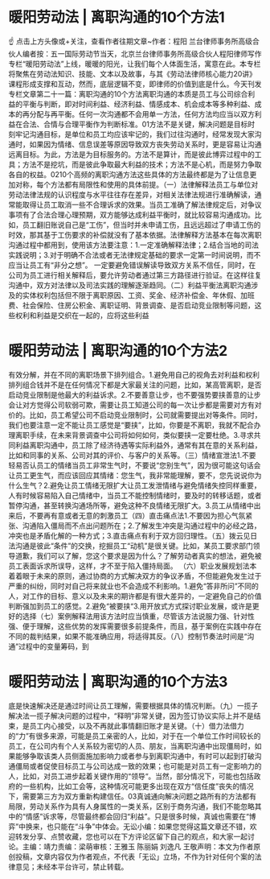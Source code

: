 # 暖阳劳动法 | 离职沟通的10个方法1

☝ 点击上方头像或+关注，查看作者往期文章~作者：程阳 兰台律师事务所高级合伙人编者按：五一国际劳动节当天，北京兰台律师事务所高级合伙人程阳律师写作专栏“暖阳劳动法”上线，暖暖的阳光，让我们每个人体面生活，寓意在此。本专栏将聚焦在劳动法知识、技能、文本以及故事，与其《劳动法律师核心能力20讲》课程形成支撑和互动，然而，底层逻辑不变，即律师的价值到底是什么。今天刊发专栏文章第二十一篇：离职沟通的10个方法离职沟通的本质是员工与公司综合利益的平衡与判断，即对时间利益、经济利益、情感成本、机会成本等多种利益、成本的再分配与再平衡。任何一次沟通都不会用单一方法，任何方法均应当以双方利益在合法、合情与合理平衡作为判断标准。01方法不是关键，解决问题是目标时刻牢记沟通目标，是单位和员工均应该牢记的，我们过往沟通时，经常发现大家沟通时，如果因为情绪、信息误差等原因导致双方丧失劳动关系时，更是容易让沟通远离目标。为此，方法是为目标服务的。方法不是算计，而是彼此博弈过程中的工具；方法不是挖坑，而是彼此争取最大利益的技术；方法不是心机，而是努力争取各自的权益。0210个高频的离职沟通方法这些具体的方法最终都是为了让信息更加对称，每个方法都有局限性和使用的具体前提。（一）法律解释法员工与单位对劳动法律法规的认识程度与水平往往存在差异，对相关法律法规进行准确解读，通常能取得让员工取消一些不合理诉求的效果。当员工准确了解法律规定后，对争议事项有了合法合理心理预期，双方能够达成利益平衡时，就比较容易沟通成功。比如，员工翻旧账说自己是“工伤”，但当时并未申请工伤，且远远超过了申请工伤的时效，那其基于工伤要求的补偿就没有了基本依据。法律解释方法基本在每次离职沟通过程中都用到，使用该方法要注意：1.一定准确解释法律；2.结合当地的司法实践说明；3.对于明确不合法或者无法律规定基础的要求一定第一时间说明，而不应当让员工有“非分之想”。 一定要避免错误解读导致双方关系不信任，同时，在公司为员工进行相关解释后，要允许劳动者通过第三方路径进行验证。在这样往复沟通中，双方对法律以及司法实践的理解逐渐趋同。（二）利益平衡法离职沟通涉及的实体权利包括但不限于离职原因、工资、奖金、经济补偿金、年休假、加班费、社会保险、住房公积金、离职证明、背景调查、是否启动竞业限制等问题，这些权利和利益是交织在一起的，应将这些利益

# 暖阳劳动法 | 离职沟通的10个方法2

有效分解，并在不同的离职场景下排列组合。1.避免用自己的视角去对利益和权利排列组合钱并不是在任何情况下都是大家最关注的问题，比如，某高管离职，是否启动竞业限制是他最大的利益诉求。2.不要善意让步，也不要强势要挟善意的让步会让对方觉得公司软弱可欺，需要让员工知道公司的每一次让步都是需要对方有对价的。比如，员工希望公司不启动竞业限制时，公司就需要提出对等条件。同时，我们也要注意一定不能让员工感觉是“要挟”，比如，你要是不离职，我就不配合办理离职手续，在未来背景调查中公司将如何如何，类似要挟一定要杜绝。3.寻求共同利益离职沟通中，员工除了经济待遇等实际利益外，通常有其在意的关系利益，比如和同事的关系、公司对其的评价、与客户的关系等。（三）情绪宣泄法1.不要轻易否认员工的情绪当员工非常生气时，不要说“您别生气”，因为很可能这句话会让员工更生气，而应该回应其情绪：您生气，我非常能理解，要不，您先说说你为什么生气？2.避免让员工情绪无限扩大让员工发泄情绪与避免情绪失控同样重要，人有时候容易陷入自己情绪中，当员工不能控制情绪时，要及时的转移话题，或者暂停沟通，甚至转换沟通场所等，避免这种不良情绪无限扩大。3.员工从情绪中出来后，不要再有意或者无意的刺激员工（四）直击痛点法1.不要因为担心气氛紧张、沟通陷入僵局而不点出问题所在；2.了解发生冲突是沟通过程中的必经之路，冲突也是矛盾化解的一种方式；3.直击痛点有利于双方回归理性。（五）拨云见日法沟通是彼此“条件”的交换，挖掘员工“动机”是很关键。比如，某员工要求部门领导道歉，我们可以了解，您这个要求是因为什么？了解劳动者真实的想法，避免被员工表面诉求所误导，这样，才不至于陷入僵持局面。 （六）职业发展规划法本着着眼于未来的原则，通过协商的方式解决双方的争议矛盾，不但能避免发生过于严重的纠纷，同时对自己将来就业也不会造成不利影响。1.避免“答非所问”不同的人，对工作的目标、意义以及未来的期许都是有很大差异的，一定避免自己的价值判断强加到员工的感觉。2.避免“被要挟“3.用开放式方式探讨职业发展，或许是更好的选择（七）案例解释法用该方法时应当慎重，尽管该方法说服力强、针对性强、便于理解，这些优势的发挥需要很多前提条件，而且，基于案例在实践中存在不同的裁判结果，如果不能准确应用，将适得其反。（八）控制节奏法时间是“沟通”过程中的变量筹码，到

# 暖阳劳动法 | 离职沟通的10个方法3

底是快速解决还是通过时间让员工理解，需要根据具体的情况判断。（九）一揽子解决法一揽子解决问题的过程中，“释明”非常关键，因为签订协议实际上并不是结束，是员工内心接受，以及不再就此事情翻旧账才是关键。（十）借力法借力的“力”有很多来源，可能是员工亲密的人，比如，对于在一个单位工作时间较长的员工，在公司内有个人关系较为密切的人员、朋友，当离职沟通中出现僵局时，如果能够争取该类人员侧面施加影响力或者参与到离职沟通中，有时可以起到打破沟通僵局或者促使目标员工与公司达成一致的效果；也可能是对员工有一定影响力的人，比如，对员工进步起着关键作用的“领导“。当然，部分情况下，可能也包括政府的一些机构，比如工会等，这种情况可能更多出现在双方“信任度”丧失的情况下，需要第三方为双方重新构建信任。03真诚通向解决问题之路所有的方法都有局限，劳动关系作为具有人身属性的一类关系，区别于商务沟通，我们不能忽略其中的“情感”诉求等，尽管最终都会回归“利益”。只是很多时候，真诚也需要在“博弈”中换来，也只能在“斗争”中体会。无讼小编：如果您觉得这篇文章还不错，欢迎转发分享、点赞收藏，您也可以在下方评论区留下自己的观点，和大家一起讨论。主编：靖力责编：梁萌审核：王雅玉 陈丽娟 刘逸凡 王敬声明：本文为作者原创投稿，文章内容仅为作者观点，不代表「无讼」立场，不作为针对任何个案的法律意见；未经本平台许可，禁止转载。

